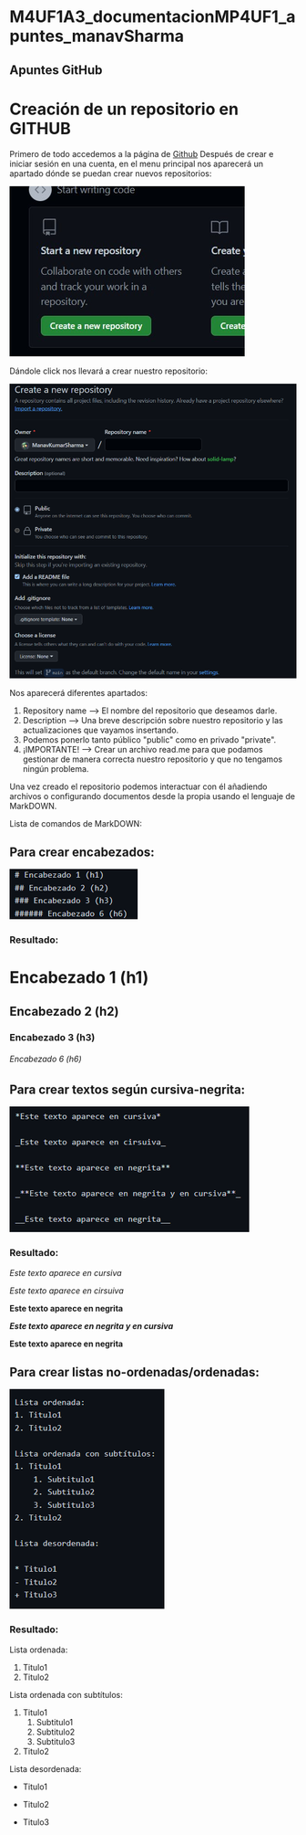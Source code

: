 # M4UF1A3_documentacionMP4UF1_apuntes_manavSharma

## Apuntes GitHub

# Creación de un repositorio en GITHUB

Primero de todo accedemos a la página de [Github](URL "https://github.com/")
Después de crear e iniciar sesión en una cuenta, en el menu principal nos aparecerá un apartado dónde se puedan crear nuevos repositorios:

![Foto](Repositorio.jpg)

Dándole click nos llevará a crear nuestro repositorio:

![Foto](Repositorio2.PNG)

Nos aparecerá diferentes apartados:

1. Repository name --> El nombre del repositorio que deseamos darle.
2. Description --> Una breve descripción sobre nuestro repositorio y las actualizaciones que vayamos insertando.
3. Podemos ponerlo tanto público "public" como en privado "private".
4. ¡IMPORTANTE! --> Crear un archivo read.me para que podamos gestionar de manera correcta nuestro repositorio y que no tengamos ningún problema.

Una vez creado el repositorio podemos interactuar con él añadiendo archivos o configurando documentos desde la propia usando el lenguaje de MarkDOWN.

Lista de comandos de MarkDOWN:

## Para crear encabezados:

![Foto](encabezado.PNG)

### Resultado:

# Encabezado 1 (h1)
## Encabezado 2 (h2)
### Encabezado 3 (h3)
###### Encabezado 6 (h6)

## Para crear textos según cursiva-negrita:

![foto](textos.PNG)

### Resultado:

*Este texto aparece en cursiva*

_Este texto aparece en cirsuiva_

**Este texto aparece en negrita**

_**Este texto aparece en negrita y en cursiva**_

__Este texto aparece en negrita__

## Para crear listas no-ordenadas/ordenadas:

![Foto](Lista.PNG)

### Resultado:

Lista ordenada:
1. Titulo1
2. Titulo2

Lista ordenada con subtítulos:
1. Titulo1
    1. Subtitulo1
    2. Subtitulo2
    3. Subtitulo3
2. Titulo2

Lista desordenada:

* Titulo1
- Titulo2
+ Titulo3








